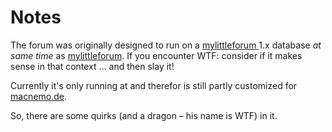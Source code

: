 # Notes

The forum was originally designed to run on a [mylittleforum ][mlf] 1.x database *at same time* as [mylittleforum][mlf]. If you encounter WTF: consider if it makes sense in that context … and then slay it!

Currently it's only running at and therefor is still partly customized for [macnemo.de][macnemo].

So, there are some quirks (and a dragon – his name is WTF) in it.

[mlf]: http://mylittleforum.net/
[macnemo]: http://macnemo.de/
